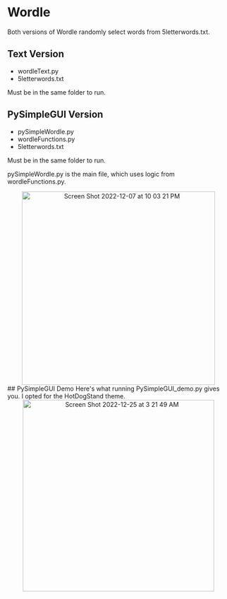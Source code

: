 # Wordle
Both versions of Wordle randomly select words from 5letterwords.txt.

## Text Version
- wordleText.py
- 5letterwords.txt

Must be in the same folder to run.

## PySimpleGUI Version
- pySimpleWordle.py 
- wordleFunctions.py
- 5letterwords.txt

Must be in the same folder to run. 

pySimpleWordle.py is the main file, which uses logic from wordleFunctions.py.

<div align="center">
<img width="438" alt="Screen Shot 2022-12-07 at 10 03 21 PM" src="https://user-images.githubusercontent.com/76240464/209466397-c9983357-7a9c-4aa9-a808-864827506031.png">

<div align="left">
## PySimpleGUI Demo
Here's what running PySimpleGUI_demo.py gives you. I opted for the HotDogStand theme. 

  
<div align="center">
<img width="434" alt="Screen Shot 2022-12-25 at 3 21 49 AM" src="https://user-images.githubusercontent.com/76240464/209466931-b8e39ba3-f158-472a-80f8-97347ff05376.png">
